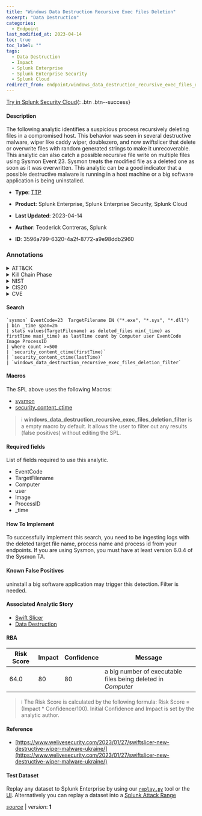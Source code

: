 ```yaml
---
title: "Windows Data Destruction Recursive Exec Files Deletion"
excerpt: "Data Destruction"
categories:
  - Endpoint
last_modified_at: 2023-04-14
toc: true
toc_label: ""
tags:
  - Data Destruction
  - Impact
  - Splunk Enterprise
  - Splunk Enterprise Security
  - Splunk Cloud
redirect_from: endpoint/windows_data_destruction_recursive_exec_files_deletion/
---
```




[Try in Splunk Security Cloud](https://www.splunk.com/en_us/cyber-security.html){: .btn .btn--success}

#### Description

The following analytic identifies a suspicious process recursively deleting files in a compromised host. This behavior was seen in several destructive malware, wiper like caddy wiper, doublezero, and now swiftslicer that delete or overwrite files with random generated strings to make it unrecoverable. This analytic can also catch a possible recursive file write on multiple files using Sysmon Event 23. Sysmon treats the modified file as a deleted one as soon as it was overwritten. This analytic can be a good indicator that a possible destructive malware is running in a host machine or a big software application is being uninstalled.

- **Type**: [TTP](https://github.com/splunk/security_content/wiki/Detection-Analytic-Types)
- **Product**: Splunk Enterprise, Splunk Enterprise Security, Splunk Cloud

- **Last Updated**: 2023-04-14
- **Author**: Teoderick Contreras, Splunk
- **ID**: 3596a799-6320-4a2f-8772-a9e98ddb2960

### Annotations
<details>
  <summary>ATT&CK</summary>

<div markdown="1">

#### [ATT&CK](https://attack.mitre.org/)

| ID          | Technique   | Tactic         |
| ----------- | ----------- |--------------- |
| [T1485](https://attack.mitre.org/techniques/T1485/) | Data Destruction | Impact |

</div>
</details>


<details>
  <summary>Kill Chain Phase</summary>

<div markdown="1">

* Actions On Objectives


</div>
</details>


<details>
  <summary>NIST</summary>

<div markdown="1">

* DE.CM



</div>
</details>

<details>
  <summary>CIS20</summary>

<div markdown="1">

* CIS 10



</div>
</details>

<details>
  <summary>CVE</summary>

<div markdown="1">


</div>
</details>


#### Search

```
`sysmon` EventCode=23  TargetFilename IN ("*.exe", "*.sys", "*.dll") 
| bin _time span=2m 
| stats values(TargetFilename) as deleted_files min(_time) as firstTime max(_time) as lastTime count by Computer user EventCode Image ProcessID 
| where count >=500 
| `security_content_ctime(firstTime)` 
| `security_content_ctime(lastTime)` 
| `windows_data_destruction_recursive_exec_files_deletion_filter`
```

#### Macros
The SPL above uses the following Macros:
* [sysmon](https://github.com/splunk/security_content/blob/develop/macros/sysmon.yml)
* [security_content_ctime](https://github.com/splunk/security_content/blob/develop/macros/security_content_ctime.yml)

> :information_source:
> **windows_data_destruction_recursive_exec_files_deletion_filter** is a empty macro by default. It allows the user to filter out any results (false positives) without editing the SPL.



#### Required fields
List of fields required to use this analytic.
* EventCode
* TargetFilename
* Computer
* user
* Image
* ProcessID
* _time



#### How To Implement
To successfully implement this search, you need to be ingesting logs with the deleted target file name, process name and process id  from your endpoints. If you are using Sysmon, you must have at least version 6.0.4 of the Sysmon TA.
#### Known False Positives
uninstall a big software application may trigger this detection. Filter is needed.

#### Associated Analytic Story
* [Swift Slicer](/stories/swift_slicer)
* [Data Destruction](/stories/data_destruction)




#### RBA

| Risk Score  | Impact      | Confidence   | Message      |
| ----------- | ----------- |--------------|--------------|
| 64.0 | 80 | 80 | a big number of executable files being deleted in $Computer$ |


> :information_source:
> The Risk Score is calculated by the following formula: Risk Score = (Impact * Confidence/100). Initial Confidence and Impact is set by the analytic author.


#### Reference

* [https://www.welivesecurity.com/2023/01/27/swiftslicer-new-destructive-wiper-malware-ukraine/](https://www.welivesecurity.com/2023/01/27/swiftslicer-new-destructive-wiper-malware-ukraine/)



#### Test Dataset
Replay any dataset to Splunk Enterprise by using our [`replay.py`](https://github.com/splunk/attack_data#using-replaypy) tool or the [UI](https://github.com/splunk/attack_data#using-ui).
Alternatively you can replay a dataset into a [Splunk Attack Range](https://github.com/splunk/attack_range#replay-dumps-into-attack-range-splunk-server)




[*source*](https://github.com/splunk/security_content/tree/develop/detections/endpoint/windows_data_destruction_recursive_exec_files_deletion.yml) \| *version*: **1**